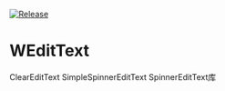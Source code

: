 [![Release](https://jitpack.io/v/wongkyunban/WEditText.svg)](https://jitpack.io/#wongkyunban/WEditText)
# WEditText
ClearEditText SimpleSpinnerEditText SpinnerEditText库
